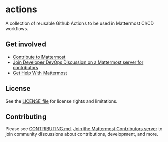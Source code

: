 # actions

A collection of reusable Github Actions to be used in Mattermost CI/CD workflows.

## Get involved

- [Contribute to Mattermost](https://handbook.mattermost.com/contributors/contributors/ways-to-contribute)
- [Join Developer DevOps Discussion on a Mattermost server for contributors](https://community.mattermost.com/core/channels/build)
- [Get Help With Mattermost](https://docs.mattermost.com/guides/get-help.html)

## License

See the [LICENSE file](LICENSE) for license rights and limitations.

## Contributing

Please see [CONTRIBUTING.md](./CONTRIBUTING.md).
[Join the Mattermost Contributors server](https://community.mattermost.com/signup_user_complete/?id=codoy5s743rq5mk18i7u5ksz7e) to join community discussions about contributions, development, and more.
